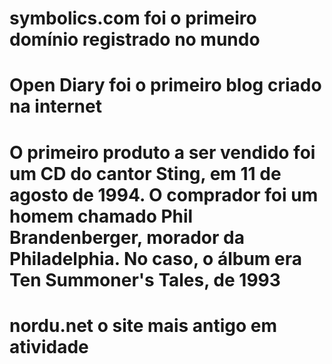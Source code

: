 # symbolics.com foi o primeiro domínio registrado no mundo



# Open Diary foi o primeiro blog criado na internet



# O **primeiro** produto a ser vendido foi um CD do cantor Sting, em 11 de agosto de 1994. O comprador foi um homem chamado Phil Brandenberger, morador da Philadelphia. No caso, o álbum era Ten Summoner's Tales, de 1993



# nordu.net o site mais antigo em atividade



